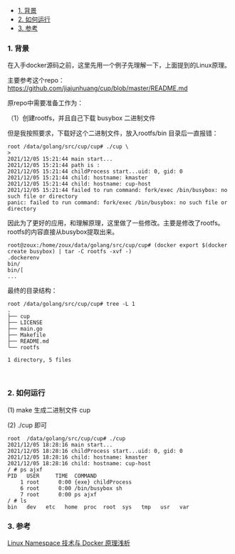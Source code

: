 * [1\. 背景](#1-背景)
* [2\. 如何运行](#2-如何运行)
* [3\. 参考](#3-参考)

### 1. 背景

在入手docker源码之前，这里先用一个例子先理解一下，上面提到的Linux原理。

主要参考这个repo：https://github.com/jiajunhuang/cup/blob/master/README.md


原repo中需要准备工作为：

（1）创建rootfs，并且自己下载 busybox 二进制文件

但是我按照要求，下载好这个二进制文件，放入rootfs/bin 目录后一直报错：
```
root /data/golang/src/cup/cup# ./cup \
> 
2021/12/05 15:21:44 main start...
2021/12/05 15:21:44 path is :
2021/12/05 15:21:44 childProcess start...uid: 0, gid: 0
2021/12/05 15:21:44 child: hostname: kmaster
2021/12/05 15:21:44 child: hostname: cup-host
2021/12/05 15:21:44 failed to run command: fork/exec /bin/busybox: no such file or directory
panic: failed to run command: fork/exec /bin/busybox: no such file or directory
```

因此为了更好的应用，和理解原理，这里做了一些修改。主要是修改了rootfs。rootfs的内容直接从busybox提取出来。

```
root@zoux:/home/zoux/data/golang/src/cup/cup# (docker export $(docker create busybox) | tar -C rootfs -xvf -)
.dockerenv
bin/
bin/[
...
```
最终的目录结构：

```
root /data/golang/src/cup/cup# tree -L 1
.
├── cup
├── LICENSE
├── main.go
├── Makefile
├── README.md
└── rootfs

1 directory, 5 files
```
<br>

### 2. 如何运行

(1) make 生成二进制文件 cup

(2) ./cup 即可

```
root  /data/golang/src/cup/cup# ./cup 
2021/12/05 18:28:16 main start...
2021/12/05 18:28:16 childProcess start...uid: 0, gid: 0
2021/12/05 18:28:16 child: hostname: kmaster
2021/12/05 18:28:16 child: hostname: cup-host
/ # ps ajxf
PID   USER     TIME  COMMAND
    1 root      0:00 {exe} childProcess
    6 root      0:00 /bin/busybox sh
    7 root      0:00 ps ajxf
/ # ls
bin   dev   etc   home  proc  root  sys   tmp   usr   var
```


### 3. 参考

[Linux Namespace 技术与 Docker 原理浅析](https://www.cnblogs.com/dream397/p/13999018.html)

